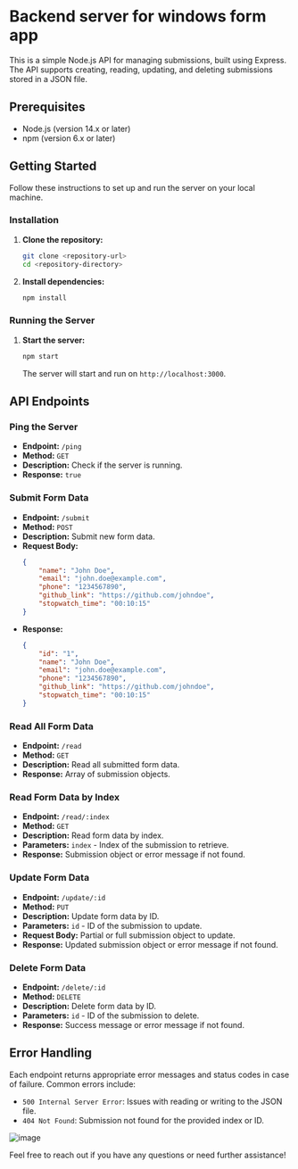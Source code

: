 # Backend server for windows form app 

This is a simple Node.js API for managing submissions, built using Express. The API supports creating, reading, updating, and deleting submissions stored in a JSON file.

## Prerequisites

- Node.js (version 14.x or later)
- npm (version 6.x or later)

## Getting Started

Follow these instructions to set up and run the server on your local machine.

### Installation

1. **Clone the repository:**

   ```bash
   git clone <repository-url>
   cd <repository-directory>
   ```

2. **Install dependencies:**

   ```bash
   npm install
   ```

### Running the Server

1. **Start the server:**

   ```bash
   npm start
   ```

   The server will start and run on `http://localhost:3000`.

## API Endpoints

### Ping the Server

- **Endpoint:** `/ping`
- **Method:** `GET`
- **Description:** Check if the server is running.
- **Response:** `true`

### Submit Form Data

- **Endpoint:** `/submit`
- **Method:** `POST`
- **Description:** Submit new form data.
- **Request Body:**
  ```json
  {
      "name": "John Doe",
      "email": "john.doe@example.com",
      "phone": "1234567890",
      "github_link": "https://github.com/johndoe",
      "stopwatch_time": "00:10:15"
  }
  ```
- **Response:**
  ```json
  {
      "id": "1",
      "name": "John Doe",
      "email": "john.doe@example.com",
      "phone": "1234567890",
      "github_link": "https://github.com/johndoe",
      "stopwatch_time": "00:10:15"
  }
  ```

### Read All Form Data

- **Endpoint:** `/read`
- **Method:** `GET`
- **Description:** Read all submitted form data.
- **Response:** Array of submission objects.

### Read Form Data by Index

- **Endpoint:** `/read/:index`
- **Method:** `GET`
- **Description:** Read form data by index.
- **Parameters:** `index` - Index of the submission to retrieve.
- **Response:** Submission object or error message if not found.

### Update Form Data

- **Endpoint:** `/update/:id`
- **Method:** `PUT`
- **Description:** Update form data by ID.
- **Parameters:** `id` - ID of the submission to update.
- **Request Body:** Partial or full submission object to update.
- **Response:** Updated submission object or error message if not found.

### Delete Form Data

- **Endpoint:** `/delete/:id`
- **Method:** `DELETE`
- **Description:** Delete form data by ID.
- **Parameters:** `id` - ID of the submission to delete.
- **Response:** Success message or error message if not found.

## Error Handling

Each endpoint returns appropriate error messages and status codes in case of failure. Common errors include:

- `500 Internal Server Error`: Issues with reading or writing to the JSON file.
- `404 Not Found`: Submission not found for the provided index or ID.

![image](https://github.com/VPAVAN11/Slidely_task2_backend/assets/103198643/cf5ffc10-1a4d-4d20-bbb2-4a8b0ee9de9b)

Feel free to reach out if you have any questions or need further assistance!
